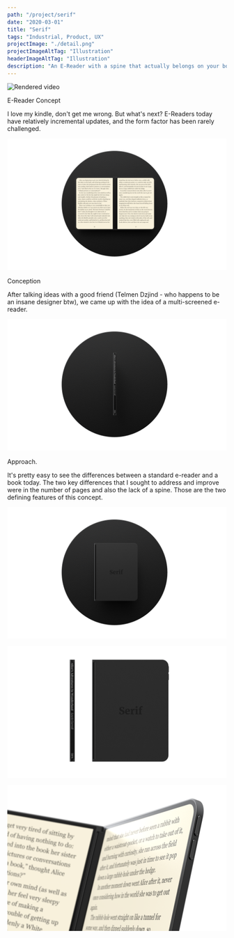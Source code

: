 ```yaml
---
path: "/project/serif"
date: "2020-03-01"
title: "Serif"
tags: "Industrial, Product, UX"
projectImage: "./detail.png"
projectImageAltTag: "Illustration"
headerImageAltTag: "Illustration"
description: "An E-Reader with a spine that actually belongs on your bookshelf."
---
```


![Rendered video](./render.gif)

<div class="project-sub-head">
    <p class="project-sub-title">
        E-Reader Concept
    </p>
    <p class="project-description">
        I love my kindle, don't get me wrong. But what's next? E-Readers today have relatively incremental updates, and the form factor has been rarely challenged.
    </p>
</div>

![Open view of the e-reader](./open.png)

<div class="project-sub-head">
    <p class="project-sub-title">
        Conception
    </p>
    <p class="project-description">
        After talking ideas with a good friend (Telmen Dzjind - who happens to be an insane designer btw), we came up with the idea of a multi-screened e-reader.
    </p>
</div>

![Side view of spine](./side.png)

<div class="project-sub-head">
    <p class="project-sub-title">
        Approach.
    </p>
    <p class="project-description">
        It's pretty easy to see the differences between a standard e-reader and a book today. The two key differences that I sought to address and improve were in the number of pages and also the lack of a spine. Those are the two defining features of this concept. 
    </p>
</div>

![Front closed view of e-reader](./front.png)

![Side and spine view](./front-and-side.png)

![Detail view of the e-reader](./detail.png)
